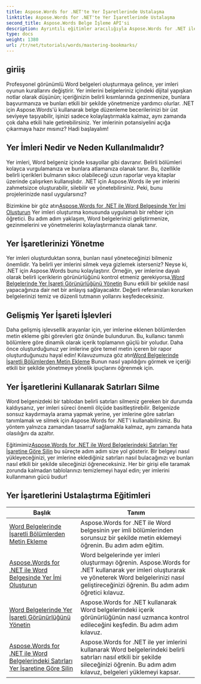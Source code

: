 ```yaml
---
title: Aspose.Words for .NET'te Yer İşaretlerinde Ustalaşma
linktitle: Aspose.Words for .NET'te Yer İşaretlerinde Ustalaşma
second_title: Aspose.Words Belge İşleme API'si
description: Ayrıntılı eğitimler aracılığıyla Aspose.Words for .NET ile Word belgelerinde yer imlerini nasıl ustalıkla kullanacağınızı öğrenin. Belge yönetimi becerilerinizi geliştirin.
type: docs
weight: 1380
url: /tr/net/tutorials/words/mastering-bookmarks/
---
```

## giriiş

Profesyonel görünümlü Word belgeleri oluşturmaya gelince, yer imleri oyunun kurallarını değiştirir. Yer imlerini belgeleriniz içindeki dijital yapışkan notlar olarak düşünün; içeriğinizin belirli kısımlarında gezinmenize, bunlara başvurmanıza ve bunları etkili bir şekilde yönetmenize yardımcı olurlar. .NET için Aspose.Words'ü kullanarak belge düzenleme becerilerinizi bir üst seviyeye taşıyabilir, işinizi sadece kolaylaştırmakla kalmaz, aynı zamanda çok daha etkili hale getirebilirsiniz. Yer imlerinin potansiyelini açığa çıkarmaya hazır mısınız? Hadi başlayalım!

## Yer İmleri Nedir ve Neden Kullanılmalıdır?

Yer imleri, Word belgeniz içinde kısayollar gibi davranır. Belirli bölümleri kolayca vurgulamanıza ve bunlara atlamanıza olanak tanır. Bu, özellikle belirli içerikleri bulmanın sıkıcı olabileceği uzun raporlar veya kitaplar üzerinde çalışırken kullanışlıdır. .NET için Aspose.Words ile yer imlerini zahmetsizce oluşturabilir, silebilir ve yönetebilirsiniz. Peki, bunu projelerinizde nasıl uygularsınız?

 Bizimkine bir göz atın[Aspose.Words for .NET ile Word Belgesinde Yer İmi Oluşturun](./create-bookmark-in-word-document/) Yer imleri oluşturma konusunda uygulamalı bir rehber için öğretici. Bu adım adım yaklaşım, Word belgelerinizi geliştirmenize, gezinmelerini ve yönetmelerini kolaylaştırmanıza olanak tanır.

## Yer İşaretlerinizi Yönetme

 Yer imleri oluşturduktan sonra, bunları nasıl yöneteceğinizi bilmeniz önemlidir. Ya belirli yer imlerini silmek veya gizlemek isterseniz? Neyse ki, .NET için Aspose.Words bunu kolaylaştırır. Örneğin, yer imlerine dayalı olarak belirli içeriklerin görünürlüğünü kontrol etmeniz gerekiyorsa,[Word Belgelerinde Yer İşareti Görünürlüğünü Yönetin](./manage-bookmark-visibility-word-document/) Bunu etkili bir şekilde nasıl yapacağınıza dair net bir anlayış sağlayacaktır. Değerli referansları korurken belgelerinizi temiz ve düzenli tutmanın yollarını keşfedeceksiniz.

## Gelişmiş Yer İşareti İşlevleri

 Daha gelişmiş işlevsellik arayanlar için, yer imlerine eklenen bölümlerden metin ekleme gibi görevleri göz önünde bulundurun. Bu, kullanıcı tanımlı bölümlere göre dinamik olarak içerik toplamanın güçlü bir yoludur. Daha önce oluşturduğunuz yer imlerine göre temel metin içeren bir rapor oluşturduğunuzu hayal edin! Kılavuzumuza göz atın[Word Belgelerinde İşaretli Bölümlerden Metin Ekleme](./append-text-from-bookmarked-sections/) Bunun nasıl yapıldığını görmek ve içeriği etkili bir şekilde yönetmeye yönelik ipuçlarını öğrenmek için.

## Yer İşaretlerini Kullanarak Satırları Silme

Word belgenizdeki bir tablodan belirli satırları silmeniz gereken bir durumda kaldıysanız, yer imleri süreci önemli ölçüde basitleştirebilir. Belgenizde sonsuz kaydırmayla arama yapmak yerine, yer imlerine göre satırları tanımlamak ve silmek için Aspose.Words for .NET'i kullanabilirsiniz. Bu yöntem yalnızca zamandan tasarruf sağlamakla kalmaz, aynı zamanda hata olasılığını da azaltır. 

 Eğitimimiz[Aspose.Words for .NET ile Word Belgelerindeki Satırları Yer İşaretine Göre Silin](./delete-row-by-bookmark-word-documents/) bu süreçte adım adım size yol gösterir. Bir belgeyi nasıl yükleyeceğinizi, yer imlerine eklediğiniz satırları nasıl bulacağınızı ve bunları nasıl etkili bir şekilde sileceğinizi öğreneceksiniz. Her bir girişi elle taramak zorunda kalmadan tablolarınızı temizlemeyi hayal edin; yer imlerini kullanmanın gücü budur! 


 ## Yer İşaretlerini Ustalaştırma Eğitimleri
| Başlık | Tanım |
| --- | --- |
| [Word Belgelerinde İşaretli Bölümlerden Metin Ekleme](./append-text-from-bookmarked-sections/) | Aspose.Words for .NET ile Word belgesinin yer imli bölümlerinden sorunsuz bir şekilde metin eklemeyi öğrenin. Bu adım adım eğitim. |
| [Aspose.Words for .NET ile Word Belgesinde Yer İmi Oluşturun](./create-bookmark-in-word-document/) | Word belgelerinde yer imleri oluşturmayı öğrenin. Aspose.Words for .NET kullanarak yer imleri oluşturarak ve yöneterek Word belgelerinizi nasıl geliştireceğinizi öğrenin. Bu adım adım öğretici kılavuz. |
| [Word Belgelerinde Yer İşareti Görünürlüğünü Yönetin](./manage-bookmark-visibility-word-document/) | Aspose.Words for .NET kullanarak Word belgelerindeki içerik görünürlüğünün nasıl uzmanca kontrol edileceğini keşfedin. Bu adım adım kılavuz. |
| [Aspose.Words for .NET ile Word Belgelerindeki Satırları Yer İşaretine Göre Silin](./delete-row-by-bookmark-word-documents/) | Aspose.Words for .NET ile yer imlerini kullanarak Word belgelerindeki belirli satırları nasıl etkili bir şekilde sileceğinizi öğrenin. Bu adım adım kılavuz, belgeleri yüklemeyi kapsar. |